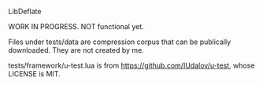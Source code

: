 LibDeflate

WORK IN PROGRESS.
NOT functional yet.

Files under tests/data are compression corpus that can be publically downloaded.
They are not created by me.

tests/framework/u-test.lua is from https://github.com/IUdalov/u-test,
whose LICENSE is MIT.
